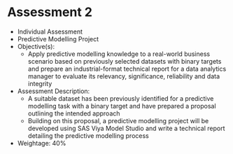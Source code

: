 # Assessment 2
- Individual Assessment
- Predictive Modelling Project
- Objective(s):
  - Apply predictive modelling knowledge to a real-world business scenario based on previously selected datasets with binary targets and prepare an industrial-format technical report for a data analytics manager to evaluate its relevancy, significance, reliability and data integrity
- Assessment Description:
  - A suitable dataset has been previously identified for a predictive modelling task with a binary target and have prepared a proposal outlining the intended approach
  - Building on this proposal, a predictive modelling project will be developed using SAS Viya Model Studio and write a technical report detailing the predictive modelling process
- Weightage: 40%
